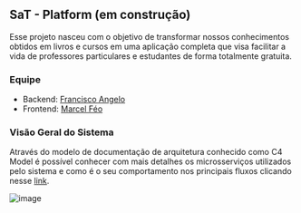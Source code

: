 ## SaT - Platform (em construção)

Esse projeto nasceu com o objetivo de transformar nossos conhecimentos obtidos em livros e cursos em uma aplicação completa que visa facilitar a vida de professores particulares e estudantes de forma totalmente gratuita.

### Equipe
- Backend: [Francisco Angelo](https://github.com/franciscofeo)
- Frontend: [Marcel Féo](https://github.com/MarcelFeo)

### Visão Geral do Sistema

Através do modelo de documentação de arquitetura conhecido como C4 Model é possível conhecer com mais detalhes os microsserviços utilizados pelo sistema e como é o seu comportamento nos principais fluxos clicando nesse [link](https://s.icepanel.io/oP9fNKVVH1).

![image](https://user-images.githubusercontent.com/64324517/187036497-4fe90423-a12f-4411-be2c-4ab926603ed3.png)


<!--

**Here are some ideas to get you started:**

🙋‍♀️ A short introduction - what is your organization all about?
🌈 Contribution guidelines - how can the community get involved?
👩‍💻 Useful resources - where can the community find your docs? Is there anything else the community should know?
🍿 Fun facts - what does your team eat for breakfast?
🧙 Remember, you can do mighty things with the power of [Markdown](https://docs.github.com/github/writing-on-github/getting-started-with-writing-and-formatting-on-github/basic-writing-and-formatting-syntax)
-->
